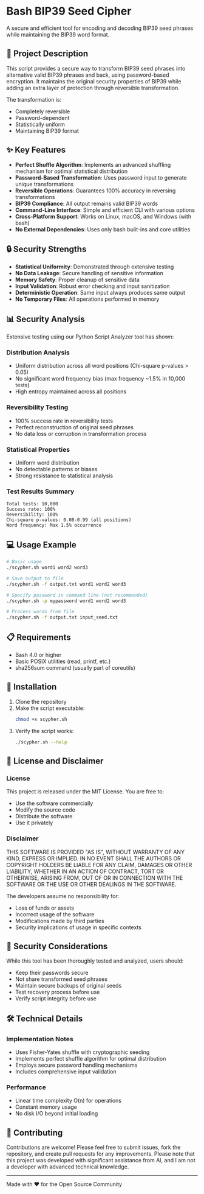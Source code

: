 # Bash BIP39 Seed Cipher

A secure and efficient tool for encoding and decoding BIP39 seed phrases while maintaining the BIP39 word format.

## 📝 Project Description

This script provides a secure way to transform BIP39 seed phrases into alternative valid BIP39 phrases and back, using password-based encryption. It maintains the original security properties of BIP39 while adding an extra layer of protection through reversible transformation.

The transformation is:
* Completely reversible
* Password-dependent
* Statistically uniform
* Maintaining BIP39 format

## ✨ Key Features

* **Perfect Shuffle Algorithm**: Implements an advanced shuffling mechanism for optimal statistical distribution
* **Password-Based Transformation**: Uses password input to generate unique transformations
* **Reversible Operations**: Guarantees 100% accuracy in reversing transformations
* **BIP39 Compliance**: All output remains valid BIP39 words
* **Command-Line Interface**: Simple and efficient CLI with various options
* **Cross-Platform Support**: Works on Linux, macOS, and Windows (with bash)
* **No External Dependencies**: Uses only bash built-ins and core utilities

## 🔒 Security Strengths

* **Statistical Uniformity**: Demonstrated through extensive testing
* **No Data Leakage**: Secure handling of sensitive information
* **Memory Safety**: Proper cleanup of sensitive data
* **Input Validation**: Robust error checking and input sanitization
* **Deterministic Operation**: Same input always produces same output
* **No Temporary Files**: All operations performed in memory

## 📊 Security Analysis

Extensive testing using our Python Script Analyzer tool has shown:

### Distribution Analysis
* Uniform distribution across all word positions (Chi-square p-values > 0.05)
* No significant word frequency bias (max frequency ~1.5% in 10,000 tests)
* High entropy maintained across all positions

### Reversibility Testing
* 100% success rate in reversibility tests
* Perfect reconstruction of original seed phrases
* No data loss or corruption in transformation process

### Statistical Properties
* Uniform word distribution
* No detectable patterns or biases
* Strong resistance to statistical analysis

### Test Results Summary
```
Total tests: 10,000
Success rate: 100%
Reversibility: 100%
Chi-square p-values: 0.08-0.99 (all positions)
Word frequency: Max 1.5% occurrence
```

## 💻 Usage Example

```bash
# Basic usage
./scypher.sh word1 word2 word3

# Save output to file
./scypher.sh -f output.txt word1 word2 word3

# Specify password in command line (not recommended)
./scypher.sh -p mypassword word1 word2 word3

# Process words from file
./scypher.sh -f output.txt input_seed.txt
```

## 📋 Requirements

* Bash 4.0 or higher
* Basic POSIX utilities (read, printf, etc.)
* sha256sum command (usually part of coreutils)

## 🚀 Installation

1. Clone the repository
2. Make the script executable:
   ```bash
   chmod +x scypher.sh
   ```
3. Verify the script works:
   ```bash
   ./scypher.sh --help
   ```

## 📜 License and Disclaimer

### License
This project is released under the MIT License. You are free to:
* Use the software commercially
* Modify the source code
* Distribute the software
* Use it privately

### Disclaimer
THIS SOFTWARE IS PROVIDED "AS IS", WITHOUT WARRANTY OF ANY KIND, EXPRESS OR IMPLIED. IN NO EVENT SHALL THE AUTHORS OR COPYRIGHT HOLDERS BE LIABLE FOR ANY CLAIM, DAMAGES OR OTHER LIABILITY, WHETHER IN AN ACTION OF CONTRACT, TORT OR OTHERWISE, ARISING FROM, OUT OF OR IN CONNECTION WITH THE SOFTWARE OR THE USE OR OTHER DEALINGS IN THE SOFTWARE.

The developers assume no responsibility for:
* Loss of funds or assets
* Incorrect usage of the software
* Modifications made by third parties
* Security implications of usage in specific contexts

## 🔐 Security Considerations

While this tool has been thoroughly tested and analyzed, users should:
* Keep their passwords secure
* Not share transformed seed phrases
* Maintain secure backups of original seeds
* Test recovery process before use
* Verify script integrity before use

## 🛠 Technical Details

### Implementation Notes
* Uses Fisher-Yates shuffle with cryptographic seeding
* Implements perfect shuffle algorithm for optimal distribution
* Employs secure password handling mechanisms
* Includes comprehensive input validation

### Performance
* Linear time complexity O(n) for operations
* Constant memory usage
* No disk I/O beyond initial loading

## 🤝 Contributing

Contributions are welcome! Please feel free to submit issues, fork the repository, and create pull requests for any improvements. Please note that this project was developed with significant assistance from AI, and I am not a developer with advanced technical knowledge.

---
Made with ❤️ for the Open Source Community
